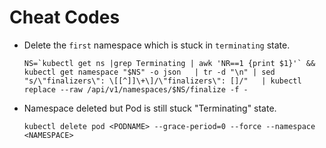 # Cheat Codes

- Delete the ```first``` namespace which is stuck in ```terminating``` state.
    ```
    NS=`kubectl get ns |grep Terminating | awk 'NR==1 {print $1}'` && kubectl get namespace "$NS" -o json   | tr -d "\n" | sed "s/\"finalizers\": \[[^]]\+\]/\"finalizers\": []/"   | kubectl replace --raw /api/v1/namespaces/$NS/finalize -f -
    ```
- Namespace deleted but Pod is still stuck "Terminating" state.
    ```
    kubectl delete pod <PODNAME> --grace-period=0 --force --namespace <NAMESPACE>
    ```
  